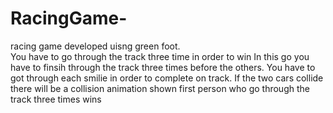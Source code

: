 # RacingGame-
racing game developed uisng green foot.<br/> You have to go through the track three time in order to win 
In this go you have to finsih through the track three times before the others. 
You have to got through each smilie in order to complete on track. 
If the two cars collide there will be a collision animation shown 
first person who go through the track three times wins 
